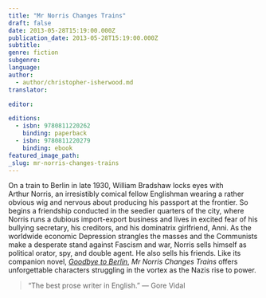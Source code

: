 ```yaml
---
title: "Mr Norris Changes Trains"
draft: false
date: 2013-05-28T15:19:00.000Z
publication_date: 2013-05-28T15:19:00.000Z
subtitle:
genre: fiction
subgenre:
language:
author:
  - author/christopher-isherwood.md
translator:

editor:

editions:
  - isbn: 9780811220262
    binding: paperback
  - isbn: 9780811220279
    binding: ebook
featured_image_path:
_slug: mr-norris-changes-trains
---
```


On a train to Berlin in late 1930, William Bradshaw locks eyes with Arthur Norris, an irresistibly comical fellow Englishman wearing a rather obvious wig and nervous about producing his passport at the frontier. So begins a friendship conducted in the seedier quarters of the city, where Norris runs a dubious import-export business and lives in excited fear of his bullying secretary, his creditors, and his dominatrix girlfriend, Anni. As the worldwide economic Depression strangles the masses and the Communists make a desperate stand against Fascism and war, Norris sells himself as political orator, spy, and double agent. He also sells his friends. Like its companion novel, [_Goodbye to Berlin_](http://ndbooks.com/book/goodbye-to-berlin), _Mr Norris Changes Trains_ offers unforgettable characters struggling in the vortex as the Nazis rise to power.

> “The best prose writer in English.”
> — Gore Vidal

